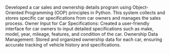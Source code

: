 Developed a car sales and ownership details program using Object-Oriented Programming (OOP) principles in Python. This system collects and stores specific car specifications from car owners and manages the sales process.
Owner Input for Car Specifications: Created a user-friendly interface for car owners to input detailed specifications such as make, model, year, mileage, features, and condition of the car.
Ownership Data Management: Stored and organized ownership data for each car, ensuring accurate tracking of vehicle history and specifications.
